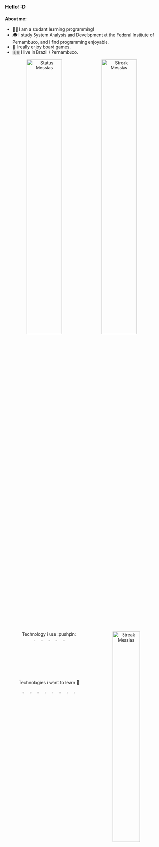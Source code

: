 ### Hello! :D
####  About me: 
-  👨‍🎓  I am a studant learning programming!                                                      
-  🎓  I study System Analysis and Development at the Federal Institute of Pernambuco, and i find programming enjoyable.                     
-  🎲  I really enjoy board games.
-  🇧🇷  I live in Brazil / Pernambuco.


<div align="center">
  <img  width="48%" src="https://github-readme-stats.vercel.app/api?username=Messias-Acacy&theme=apprentice&show_icons=true&hide_border=true&count_private=true" alt="Status Messias">
  <img  width="48%" src="https://github-readme-streak-stats.herokuapp.com/?user=Messias-Acacy&theme=apprentice&hide_border=true" alt="Streak Messias">
</div>

<div align="center">
 
  <img width="42%"  heigth="100%" align="right" src="https://github-readme-stats.vercel.app/api/top-langs/?username=Messias-Acacy&theme=apprentice&hide_progress=true&show_icons=false&hide_border=true&layout=compact" alt="Streak Messias">
  
  <div>  Technology i use :pushpin:</div>
    <img  height="3%" width="4%" src="https://cdn.jsdelivr.net/gh/devicons/devicon@latest/icons/javascript/javascript-original.svg"  />
    <img  height="3%" width="4%" src="https://cdn.jsdelivr.net/gh/devicons/devicon@latest/icons/html5/html5-original.svg" />
    <img  height="3%" width="4%" src="https://cdn.jsdelivr.net/gh/devicons/devicon@latest/icons/css3/css3-original.svg" />
    <img  height="3%" width="4%" src="https://cdn.jsdelivr.net/gh/devicons/devicon@latest/icons/python/python-original.svg" />
    <img  height="3%" width="4%" src="https://cdn.jsdelivr.net/gh/devicons/devicon@latest/icons/java/java-plain.svg" />

  Technologies i want to learn 🥏
   <div align="center">
    <img height="3%" width="4%" src="https://cdn.jsdelivr.net/gh/devicons/devicon@latest/icons/react/react-original.svg" />
    <img height="3%" width="4%" src="https://cdn.jsdelivr.net/gh/devicons/devicon@latest/icons/nodejs/nodejs-plain.svg" />
    <img height="3%" width="4%" src="https://cdn.jsdelivr.net/gh/devicons/devicon@latest/icons/csharp/csharp-original.svg" />
    <img height="3%" width="4%" src="https://cdn.jsdelivr.net/gh/devicons/devicon@latest/icons/electron/electron-original.svg" />
    <img height="3%" width="4%" src="https://cdn.jsdelivr.net/gh/devicons/devicon@latest/icons/typescript/typescript-original.svg" />
    <img height="3%" width="4%" src="https://cdn.jsdelivr.net/gh/devicons/devicon@latest/icons/git/git-original.svg" />
    <img height="3%" width="4%" src="https://cdn.jsdelivr.net/gh/devicons/devicon@latest/icons/spring/spring-original.svg" />
    <img height="3%" width="4%" src="https://cdn.jsdelivr.net/gh/devicons/devicon@latest/icons/hibernate/hibernate-original.svg" /> 
  </div>
  
  

    
  
 
</div>



   

 
  
 
  

  
